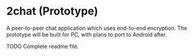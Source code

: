 # 2chat (Prototype)
A peer-to-peer chat application which uses end-to-end encryption.
The prototype will be built for PC, with plans to port to Android after.

TODO Complete readme file.
